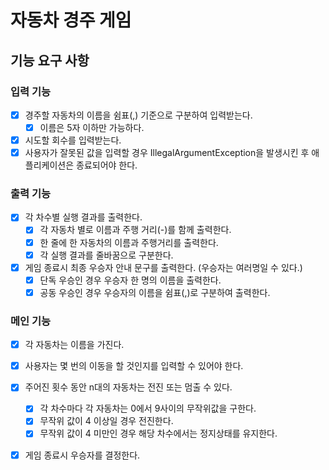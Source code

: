 # 자동차 경주 게임

## 기능 요구 사항

### 입력 기능
- [x] 경주할 자동차의 이름을 쉼표(,) 기준으로 구분하여 입력받는다.
    - [x] 이름은 5자 이하만 가능하다.
- [x] 시도할 회수를 입력받는다.
- [x] 사용자가 잘못된 값을 입력할 경우 IllegalArgumentException을 발생시킨 후 애플리케이션은 종료되어야 한다.
### 출력 기능
- [x] 각 차수별 실행 결과를 출력한다.
  - [x] 각 자동차 별로 이름과 주행 거리(-)를 함께 출력한다.
  - [x] 한 줄에 한 자동차의 이름과 주행거리를 출력한다.
  - [x] 각 실행 결과를 줄바꿈으로 구분한다.
- [x] 게임 종료시 최종 우승자 안내 문구를 출력한다. (우승자는 여러명일 수 있다.)
    - [x] 단독 우승인 경우 우승자 한 명의 이름을 출력한다.
    - [x] 공동 우승인 경우 우승자의 이름을 쉼표(,)로 구분하여 출력한다.
### 메인 기능
- [x] 각 자동차는 이름을 가진다.
- [x] 사용자는 몇 번의 이동을 할 것인지를 입력할 수 있어야 한다.
- [x] 주어진 횟수 동안 n대의 자동차는 전진 또는 멈출 수 있다.
  - [x] 각 차수마다 각 자동차는 0에서 9사이의 무작위값을 구한다.
  - [x] 무작위 값이 4 이상일 경우 전진한다.
  - [x] 무작위 값이 4 미만인 경우 해당 차수에서는 정지상태를 유지한다.
- [x] 게임 종료시 우승자를 결정한다.









